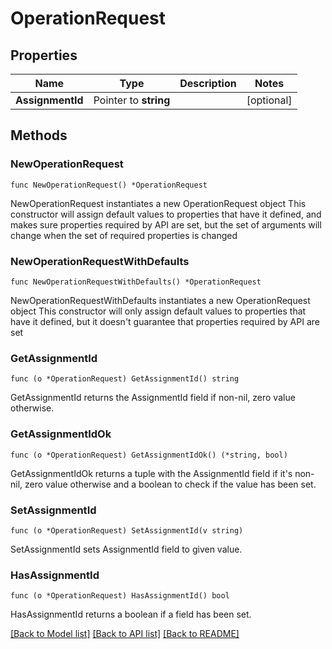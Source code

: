 # OperationRequest

## Properties

Name | Type | Description | Notes
------------ | ------------- | ------------- | -------------
**AssignmentId** | Pointer to **string** |  | [optional] 

## Methods

### NewOperationRequest

`func NewOperationRequest() *OperationRequest`

NewOperationRequest instantiates a new OperationRequest object
This constructor will assign default values to properties that have it defined,
and makes sure properties required by API are set, but the set of arguments
will change when the set of required properties is changed

### NewOperationRequestWithDefaults

`func NewOperationRequestWithDefaults() *OperationRequest`

NewOperationRequestWithDefaults instantiates a new OperationRequest object
This constructor will only assign default values to properties that have it defined,
but it doesn't guarantee that properties required by API are set

### GetAssignmentId

`func (o *OperationRequest) GetAssignmentId() string`

GetAssignmentId returns the AssignmentId field if non-nil, zero value otherwise.

### GetAssignmentIdOk

`func (o *OperationRequest) GetAssignmentIdOk() (*string, bool)`

GetAssignmentIdOk returns a tuple with the AssignmentId field if it's non-nil, zero value otherwise
and a boolean to check if the value has been set.

### SetAssignmentId

`func (o *OperationRequest) SetAssignmentId(v string)`

SetAssignmentId sets AssignmentId field to given value.

### HasAssignmentId

`func (o *OperationRequest) HasAssignmentId() bool`

HasAssignmentId returns a boolean if a field has been set.


[[Back to Model list]](../README.md#documentation-for-models) [[Back to API list]](../README.md#documentation-for-api-endpoints) [[Back to README]](../README.md)


